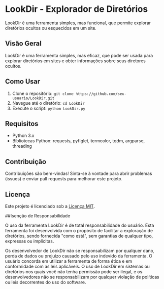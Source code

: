 <!-- Título do Projeto -->
# LookDir - Explorador de Diretórios

<!-- Descrição do Projeto -->
LookDir é uma ferramenta simples, mas funcional, que permite explorar diretórios ocultos ou esquecidos em um site.

<!-- Visão Geral -->
## Visão Geral
LookDir é uma ferramenta simples, mas eficaz, que pode ser usada para explorar diretórios em sites e obter informações sobre seus diretores ocultos.

<!-- Como Usar -->
## Como Usar
1. Clone o repositório: `git clone https://github.com/seu-usuario/LookDir.git`
2. Navegue até o diretório: `cd LookDir`
3. Execute o script: `python LookDir.py`

<!-- Requisitos -->
## Requisitos
- Python 3.x
- Bibliotecas Python: requests, pyfiglet, termcolor, tqdm, argparse, threading 

<!-- Contribuição -->
## Contribuição
Contribuições são bem-vindas! Sinta-se à vontade para abrir problemas (issues) e enviar pull requests para melhorar este projeto.

<!-- Licença -->
## Licença
Este projeto é licenciado sob a [Licença MIT](LICENSE).

##Isenção de Responsabilidade

O uso da ferramenta LookDir é de total responsabilidade do usuário. Esta ferramenta foi desenvolvida com o propósito de facilitar a exploração de diretórios, sendo fornecida "como está", sem garantias de qualquer tipo, expressas ou implícitas.

Os desenvolvedor de LookDir não se responsabilizam por qualquer dano, perda de dados ou prejuízo causado pelo uso indevido da ferramenta. O usuário concorda em utilizar a ferramenta de forma ética e em conformidade com as leis aplicáveis. O uso de LookDir em sistemas ou diretórios nos quais você não tenha permissão pode ser ilegal, e os desenvolvedores não se responsabilizam por qualquer violação de políticas ou leis decorrentes do uso do software.



